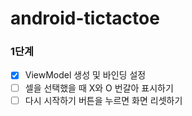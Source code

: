 # android-tictactoe

### 1단계
- [x] ViewModel 생성 및 바인딩 설정
- [ ] 셀을 선택했을 때 X와 O 번갈아 표시하기
- [ ] 다시 시작하기 버튼을 누르면 화면 리셋하기